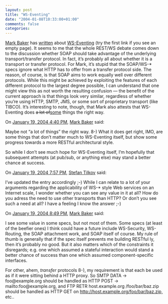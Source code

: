 ```yaml
---
layout: post
title: "WS-Eventing"
date: "2004-01-08T10:33:00+01:00"
comments: false
categories: 
---
```


<p><a href="http://www.markbaker.ca/2002/09/Blog/" title="Web Things, by Mark Baker">Mark Baker</a> has <a href="http://www.markbaker.ca/2002/09/Blog//2004/01/08#2004-01-ws-eventing">written</a> about <a href="http://msdn.microsoft.com/ws/2004/01/ws-eventing">WS-Eventing</a> (try the first link if you see an empty page). It seems to me that the whole REST/WS debate comes down to the discussion whether SOAP should take advantage of the underlying transport/transfer protocol. In fact, it&#8217;s probably all about whether it is a transport or transfer protocol. For Mark, it&#8217;s stupid that the SOAP/WS-* specs ignore what HTTP has to offer from a transfer protocol side. The reason, of course, is that SOAP aims to work equally well over different protocols. While this might be achieved by exploiting the features of each different protocol to the largest degree possible, I can understand that one might view this as not worth the resulting confusion &mdash; the benefit of the current approach is that things look very similar, regardless of whether you&#8217;re using HTTP, SMTP, JMS, or some sort of proprietary transport (like TIBCO).
It&#8217;s interesting to note, though, that Mark also attests that WS-Eventing does <strike>a lot of</strike><u>some</u> things the right way.</p>

<section class="comments">

<div class="comment" id="comment-182">
On <a href="#comment-182" title="Permalink to this comment">January 19, 2004  4:40 PM</a>, <a href="http://www.markbaker.ca" title="http://www.markbaker.ca" rel="nofollow">Mark Baker</a>
said:
<p>Maybe not &#8220;a lot of things&#8221; the right way. 8-)  What it does get right, IMO, are some things that don&#8217;t matter much to WS-Eventing itself, but show some progress towards a more RESTful architectural style.</p>

<p>So while I don&#8217;t see much hope for WS-Eventing itself, I&#8217;m hopefully that subsequent attempts (at pub/sub, or anything else) may stand a better chance at success.</p>


<div class="comment" id="comment-183">
On <a href="#comment-183" title="Permalink to this comment">January 19, 2004  7:57 PM</a>, <a href="/en/staff/st/">Stefan Tilkov</a>
said:
<p>I&#8217;ve updated the entry accordingly ;-)
While I can relate to a lot of your arguments regarding the applicability of WS-* style Web services on an Internet scale, I wonder whether you can see any value in it at all? How do you adress the need to use other transports than HTTP? Or don&#8217;t you see such a need at all?
I have a feeling I know the answer ;-)</p>


<div class="comment" id="comment-184">
On <a href="#comment-184" title="Permalink to this comment">January 19, 2004  8:49 PM</a>, <a href="http://www.markbaker.ca" title="http://www.markbaker.ca" rel="nofollow">Mark Baker</a>
said:
<p>I see some value in some specs, but not most of them.  Some specs (at least of the beefier ones) I think could have a future include WS-Security, WS-Routing, the SOAP attachment work, and SOAP itself of course.  My rule of thumb is generally that if the spec itself prevents me building RESTful ly, then it&#8217;s probably no good.  But it also matters which of the constraints it disregards; e.g. one which assumed a stateful interaction would stand a better chance of success than one which assumed component-specific interfaces.</p>

<p>For other, ahem, <em>transfer</em> protocols 8-), my requirement is that each be used as if it were sitting behind a HTTP proxy.  So SMTP DATA -> foo@example.org should be handled as HTTP POST -> mailto:foo@example.org, and FTP RETR host.example.org /foo/bar/baz.zip should be handled as HTTP GET on <a href="http://host.example.org/foo/bar/baz.zip," rel="nofollow" /><a href="http://host.example.org/foo/bar/baz.zip," rel="nofollow">http://host.example.org/foo/bar/baz.zip,</a> etc..</p>


</section>


